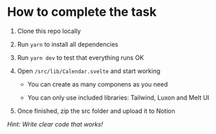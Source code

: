 # How to complete the task

1. Clone this repo locally
2. Run `yarn` to install all dependencies
3. Run `yarn dev` to test that everything runs OK
4. Open `/src/lib/Calendar.svelte` and start working

   - You can create as many componens as you need

   - You can only use included libraries: Tailwind, Luxon and Melt UI

5. Once finished, zip the src folder and upload it to Notion

_Hint: Write clear code that works!_
